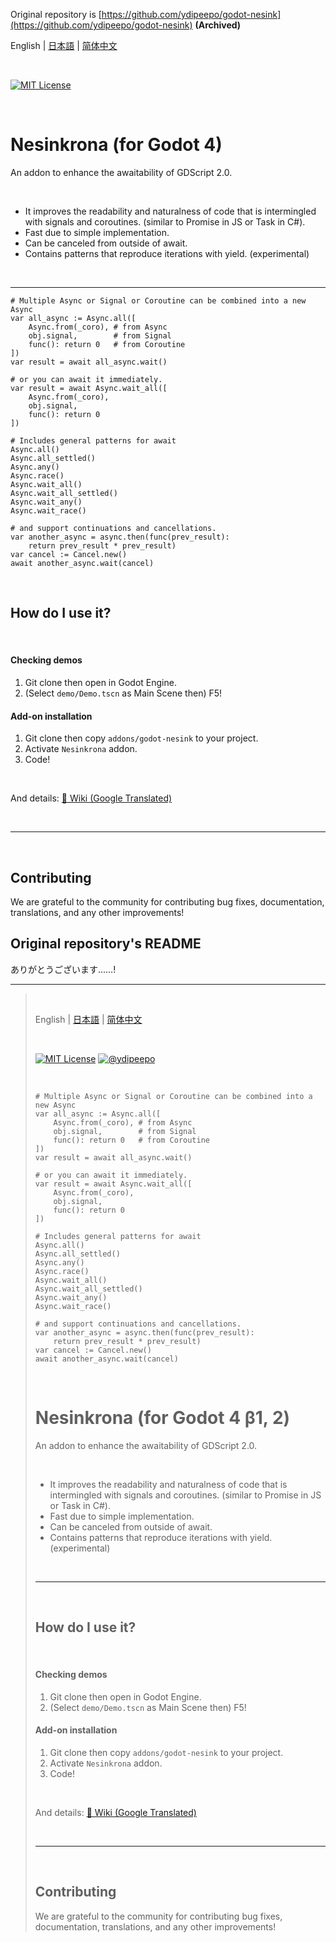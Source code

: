 Original repository is [https://github.com/ydipeepo/godot-nesink](https://github.com/ydipeepo/godot-nesink) **(Archived)**


English | [日本語](https://github.com/folt-a/godot-nesink/blob/main/README_ja.md) | [简体中文](https://github.com/folt-a/godot-nesink/blob/main/README_zh.md)

<br />

[![MIT License](https://img.shields.io/badge/License-MIT-25B3A0?style=flat-square)](https://github.com/folt-a/godot-nesink/blob/main/LICENSE.md)

<br />

# Nesinkrona (for Godot 4)

An addon to enhance the awaitability of GDScript 2.0.

<br />

* It improves the readability and naturalness of code that is intermingled with signals and coroutines. (similar to Promise in JS or Task in C#).
* Fast due to simple implementation.
* Can be canceled from outside of await.
* Contains patterns that reproduce iterations with yield. (experimental)

<br />

---

```GDScript
# Multiple Async or Signal or Coroutine can be combined into a new Async
var all_async := Async.all([
    Async.from(_coro), # from Async
    obj.signal,        # from Signal
    func(): return 0   # from Coroutine
])
var result = await all_async.wait()

# or you can await it immediately.
var result = await Async.wait_all([
    Async.from(_coro),
    obj.signal,
    func(): return 0
])

# Includes general patterns for await
Async.all()
Async.all_settled()
Async.any()
Async.race()
Async.wait_all()
Async.wait_all_settled()
Async.wait_any()
Async.wait_race()

# and support continuations and cancellations.
var another_async = async.then(func(prev_result):
    return prev_result * prev_result)
var cancel := Cancel.new()
await another_async.wait(cancel)
```

<br />

## How do I use it?

<br />

#### Checking demos

1. Git clone then open in Godot Engine.
2. (Select `demo/Demo.tscn` as Main Scene then) F5!



#### Add-on installation

1. Git clone then copy `addons/godot-nesink` to your project.
2. Activate `Nesinkrona` addon.
3. Code!

<br />

And details: [📖 Wiki (Google Translated)](https://github-com.translate.goog/folt-a/godot-nesink/wiki/Async?_x_tr_sl=auto&_x_tr_tl=en)

<br />

---

<br />

## Contributing

We are grateful to the community for contributing bug fixes, documentation, translations, and any other improvements!



## Original repository's README

ありがとうございます……!

---

>
> <br />
>
> English | [日本語](https://github.com/ydipeepo/godot-nesink/blob/main/README_ja.md) | [简体中文](https://github.com/ydipeepo/godot-nesink/blob/main/README_zh.md)
>
> <br />
>
> [![MIT License](https://img.shields.io/badge/License-MIT-25B3A0?style=flat-square)](https://github.com/ydipeepo/godot-motion/blob/main/LICENSE.md)
> [![@ydipeepo](https://img.shields.io/badge/@ydipeepo-1DA1F2?style=flat-square&logo=twitter&logoColor=white)](https://twitter.com/ydipeepo)
>
> <br />
>
> ```GDScript
> # Multiple Async or Signal or Coroutine can be combined into a new Async
> var all_async := Async.all([
>     Async.from(_coro), # from Async
>     obj.signal,        # from Signal
>     func(): return 0   # from Coroutine
> ])
> var result = await all_async.wait()
>
> # or you can await it immediately.
> var result = await Async.wait_all([
>     Async.from(_coro),
>     obj.signal,
>     func(): return 0
> ])
>
> # Includes general patterns for await
> Async.all()
> Async.all_settled()
> Async.any()
> Async.race()
> Async.wait_all()
> Async.wait_all_settled()
> Async.wait_any()
> Async.wait_race()
>
> # and support continuations and cancellations.
> var another_async = async.then(func(prev_result):
>     return prev_result * prev_result)
> var cancel := Cancel.new()
> await another_async.wait(cancel)
> ```
>
> <br />
>
> # Nesinkrona (for Godot 4 β1, 2)
>
> An addon to enhance the awaitability of GDScript 2.0.
>
> <br />
>
> * It improves the readability and naturalness of code that is intermingled with signals and coroutines. (similar to Promise in JS or Task in C#).
> * Fast due to simple implementation.
> * Can be canceled from outside of await.
> * Contains patterns that reproduce iterations with yield. (experimental)
>
> <br />
>
> ---
>
> <br />
>
> ## How do I use it?
>
> <br />
>
> #### Checking demos
>
> 1. Git clone then open in Godot Engine.
> 2. (Select `demo/Demo.tscn` as Main Scene then) F5!
>
> 
>
> #### Add-on installation
>
> 1. Git clone then copy `addons/godot-nesink` to your project.
> 2. Activate `Nesinkrona` addon.
> 3. Code!
>
> <br />
>
> And details: [📖 Wiki (Google Translated)](https://github-com.translate.goog/ydipeepo/godot-nesink/wiki/Async?_x_tr_sl=auto&_x_tr_tl=en)
>
> <br />
>
> ---
>
> <br />
>
> ## Contributing
>
> We are grateful to the community for contributing bug fixes, documentation, translations, and any other improvements!
